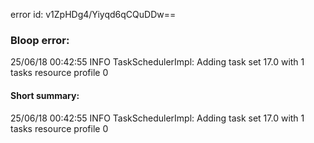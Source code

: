 error id: v1ZpHDg4/Yiyqd6qCQuDDw==
### Bloop error:

25/06/18 00:42:55 INFO TaskSchedulerImpl: Adding task set 17.0 with 1 tasks resource profile 0
#### Short summary: 

25/06/18 00:42:55 INFO TaskSchedulerImpl: Adding task set 17.0 with 1 tasks resource profile 0